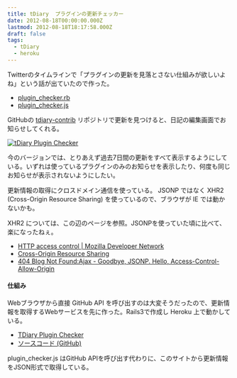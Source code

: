```yaml
---
title: tDiary  プラグインの更新チェッカー
date: 2012-08-18T00:00:00.000Z
lastmod: 2012-08-18T18:17:58.000Z
draft: false
tags:
  - tDiary
  - heroku
---
```


Twitterのタイムラインで「プラグインの更新を見落とさない仕組みが欲しいよね」という話が出ていたので作った。

* [plugin\_checker.rb](https://github.com/tdiary/tdiary-contrib/blob/master/plugin/plugin_checker.rb)
* [plugin\_checker.js](https://github.com/tdiary/tdiary-contrib/blob/master/js/plugin_checker.js)

GitHubの [tdiary-contrib](https://github.com/tdiary/tdiary-contrib) リポジトリで更新を見つけると、日記の編集画面でお知らせしてくれる。

[![tDiary Plugin Checker](https://farm8.staticflickr.com/7272/7809454062_c5db4a7ef2_z.jpg "tDiary Plugin Checker")](http://www.flickr.com/photos/machu/7809454062/)

今のバージョンでは、とりあえず過去7日間の更新をすべて表示するようにしている。いずれは使っているプラグインのみのお知らせを表示したり、何度も同じお知らせが表示されないようにしたい。

更新情報の取得にクロスドメイン通信を使っている。 JSONP ではなく XHR2 (Cross-Origin Resource Sharing) を使っているので、ブラウザが IE では動かないかも。

XHR2 については、この辺のページを参照。JSONPを使っていた頃に比べて、楽になったねぇ。

* [HTTP access control | Mozilla Developer Network](https://developer.mozilla.org/ja/docs/HTTP_access_control)
* [Cross-Origin Resource Sharing](http://www.w3.org/TR/cors/)
* [404 Blog Not Found:Ajax - Goodbye, JSONP. Hello, Access-Control-Allow-Origin](http://blog.livedoor.jp/dankogai/archives/51502865.html)

#### 仕組み

Webブラウザから直接 GitHub API を呼び出すのは大変そうだったので、更新情報を取得するWebサービスを先に作った。Rails3で作成し Heroku 上で動かしている。

* [TDiary Plugin Checker](http://tdiary-plugin-checker.herokuapp.com/)
* [ソースコード (GitHub)](https://github.com/machu/tdiary-plugin-checker)

plugin\_checker.js はGitHub APIを呼び出す代わりに、このサイトから更新情報をJSON形式で取得している。
